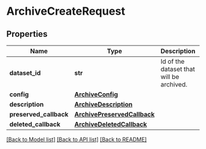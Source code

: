 # ArchiveCreateRequest

## Properties
Name | Type | Description | Notes
------------ | ------------- | ------------- | -------------
**dataset_id** | **str** | Id of the dataset that will be archived. | 
**config** | [**ArchiveConfig**](ArchiveConfig.md) |  | [optional] 
**description** | [**ArchiveDescription**](ArchiveDescription.md) |  | [optional] 
**preserved_callback** | [**ArchivePreservedCallback**](ArchivePreservedCallback.md) |  | [optional] 
**deleted_callback** | [**ArchiveDeletedCallback**](ArchiveDeletedCallback.md) |  | [optional] 

[[Back to Model list]](../README.md#documentation-for-models) [[Back to API list]](../README.md#documentation-for-api-endpoints) [[Back to README]](../README.md)

